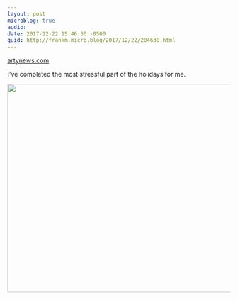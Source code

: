```yaml
---
layout: post
microblog: true
audio: 
date: 2017-12-22 15:46:30 -0500
guid: http://frankm.micro.blog/2017/12/22/204630.html
---
```

 [artynews.com](http://artynews.com/wp-content/uploads/2015/12/christmaspresents.png)

I've completed the most stressful part of the holidays for me. 

<img src="http://frankmcpherson.blog/uploads/2017/79557df7b7.jpg" width="600" height="470" />
